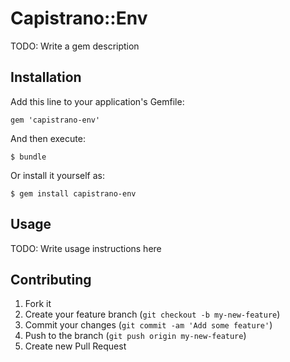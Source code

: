 # Capistrano::Env

TODO: Write a gem description

## Installation

Add this line to your application's Gemfile:

    gem 'capistrano-env'

And then execute:

    $ bundle

Or install it yourself as:

    $ gem install capistrano-env

## Usage

TODO: Write usage instructions here

## Contributing

1. Fork it
2. Create your feature branch (`git checkout -b my-new-feature`)
3. Commit your changes (`git commit -am 'Add some feature'`)
4. Push to the branch (`git push origin my-new-feature`)
5. Create new Pull Request
